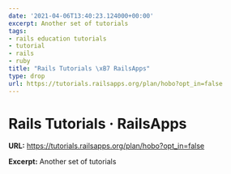 ```yaml
---
date: '2021-04-06T13:40:23.124000+00:00'
excerpt: Another set of tutorials
tags:
- rails education tutorials
- tutorial
- rails
- ruby
title: "Rails Tutorials \xB7 RailsApps"
type: drop
url: https://tutorials.railsapps.org/plan/hobo?opt_in=false
---
```


# Rails Tutorials · RailsApps

**URL:** https://tutorials.railsapps.org/plan/hobo?opt_in=false

**Excerpt:** Another set of tutorials
